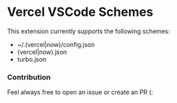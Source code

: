 # Vercel VSCode Schemes

This extension currently supports the following schemes:

* ~/.(vercel|now)/config.json
* (vercel|now).json
* turbo.json


### Contribution

Feel always free to open an issue or create an PR (: